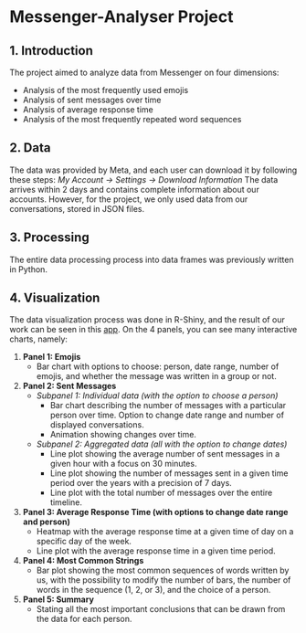 # Messenger-Analyser Project

## 1. Introduction
The project aimed to analyze data from Messenger on four dimensions:
* Analysis of the most frequently used emojis
* Analysis of sent messages over time
* Analysis of average response time
* Analysis of the most frequently repeated word sequences

## 2. Data
The data was provided by Meta, and each user can download it by following these steps:
*My Account -> Settings -> Download Information*
The data arrives within 2 days and contains complete information about our accounts. However, for the project, we only used data from our conversations, stored in JSON files.

## 3. Processing
The entire data processing process into data frames was previously written in Python.

## 4. Visualization
The data visualization process was done in R-Shiny, and the result of our work can be seen in this [app](https://pipikiddomisiu.shinyapps.io/projekt2_shiny/). On the 4 panels, you can see many interactive charts, namely:
1. **Panel 1: Emojis**
   - Bar chart with options to choose: person, date range, number of emojis, and whether the message was written in a group or not.
2. **Panel 2: Sent Messages**
   - *Subpanel 1: Individual data (with the option to choose a person)*
     - Bar chart describing the number of messages with a particular person over time. Option to change date range and number of displayed conversations.
     - Animation showing changes over time.
   - *Subpanel 2: Aggregated data (all with the option to change dates)*
     - Line plot showing the average number of sent messages in a given hour with a focus on 30 minutes.
     - Line plot showing the number of messages sent in a given time period over the years with a precision of 7 days.
     - Line plot with the total number of messages over the entire timeline.
3. **Panel 3: Average Response Time (with options to change date range and person)**
   - Heatmap with the average response time at a given time of day on a specific day of the week.
   - Line plot with the average response time in a given time period.
4. **Panel 4: Most Common Strings**
   - Bar plot showing the most common sequences of words written by us, with the possibility to modify the number of bars, the number of words in the sequence (1, 2, or 3), and the choice of a person.
5. **Panel 5: Summary**
   - Stating all the most important conclusions that can be drawn from the data for each person.
  
